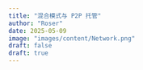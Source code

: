 ```yaml
---
title: "混合模式与 P2P 托管"
author: "Roser"
date: 2025-05-09
image: "images/content/Network.png"
draft: false
draft: true
---
```


